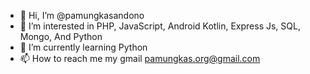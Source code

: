 - 👋 Hi, I’m @pamungkasandono
- 👀 I’m interested in PHP, JavaScript, Android Kotlin, Express Js, SQL, Mongo, And Python
- 🌱 I’m currently learning Python
- 📫 How to reach me my gmail pamungkas.org@gmail.com

<!---
pamungkasandono/pamungkasandono is a ✨ special ✨ repository because its `README.md` (this file) appears on your GitHub profile.
You can click the Preview link to take a look at your changes.
--->
